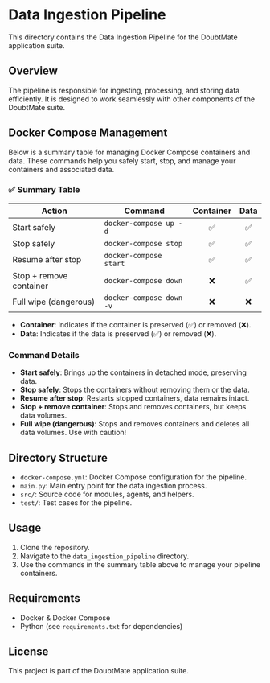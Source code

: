 # Data Ingestion Pipeline

This directory contains the Data Ingestion Pipeline for the DoubtMate application suite.

## Overview
The pipeline is responsible for ingesting, processing, and storing data efficiently. It is designed to work seamlessly with other components of the DoubtMate suite.

## Docker Compose Management
Below is a summary table for managing Docker Compose containers and data. These commands help you safely start, stop, and manage your containers and associated data.

### ✅ Summary Table

| Action                   | Command                        | Container | Data |
|--------------------------|--------------------------------|:--------:|:----:|
| Start safely             | `docker-compose up -d`         |   ✅      |  ✅  |
| Stop safely              | `docker-compose stop`           |   ✅      |  ✅  |
| Resume after stop        | `docker-compose start`          |   ✅      |  ✅  |
| Stop + remove container  | `docker-compose down`           |   ❌      |  ✅  |
| Full wipe (dangerous)    | `docker-compose down -v`        |   ❌      |  ❌  |

- **Container**: Indicates if the container is preserved (✅) or removed (❌).
- **Data**: Indicates if the data is preserved (✅) or removed (❌).

### Command Details
- **Start safely**: Brings up the containers in detached mode, preserving data.
- **Stop safely**: Stops the containers without removing them or the data.
- **Resume after stop**: Restarts stopped containers, data remains intact.
- **Stop + remove container**: Stops and removes containers, but keeps data volumes.
- **Full wipe (dangerous)**: Stops and removes containers and deletes all data volumes. Use with caution!

## Directory Structure
- `docker-compose.yml`: Docker Compose configuration for the pipeline.
- `main.py`: Main entry point for the data ingestion process.
- `src/`: Source code for modules, agents, and helpers.
- `test/`: Test cases for the pipeline.

## Usage
1. Clone the repository.
2. Navigate to the `data_ingestion_pipeline` directory.
3. Use the commands in the summary table above to manage your pipeline containers.

## Requirements
- Docker & Docker Compose
- Python (see `requirements.txt` for dependencies)

## License
This project is part of the DoubtMate application suite.
